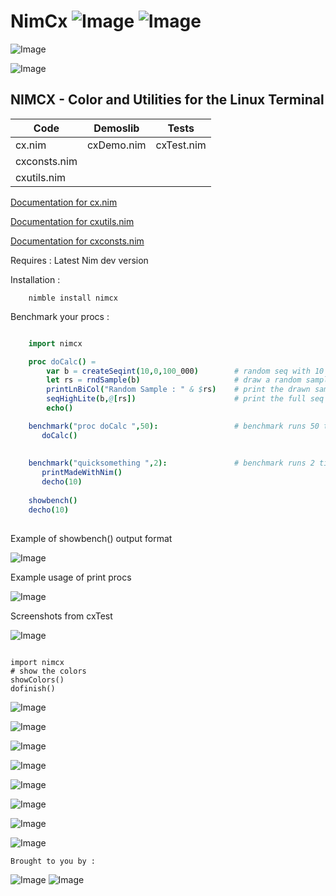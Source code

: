 # NimCx   ![Image](https://camo.githubusercontent.com/b0224997019dec4e51d692c722ea9bee2818c837/68747470733a2f2f696d672e736869656c64732e696f2f6769746875622f6c6963656e73652f6d6173686170652f6170697374617475732e737667)   ![Image](https://raw.githubusercontent.com/yglukhov/nimble-tag/master/nimble.png)


![Image](http://qqtop.github.io/nimcxfont.png?raw=true)

![Image](http://qqtop.github.io/nimcxfont2.png?raw=true)

 NIMCX - Color and Utilities for the Linux Terminal
--------------------------------------------------------



| Code           | Demoslib         | Tests            |
|----------------|------------------|------------------|
| cx.nim         | cxDemo.nim       | cxTest.nim       |
| cxconsts.nim   |                  |                  |
| cxutils.nim    |                  |                  |


[Documentation for cx.nim](https://qqtop.github.io/cx.html)

[Documentation for cxutils.nim](https://qqtop.github.io/cxutils.html)

[Documentation for cxconsts.nim](https://qqtop.github.io/cxconsts.html)
                           

Requires     : Latest Nim dev version

Installation : 


```
    nimble install nimcx

```



Benchmark your procs :

```nim

    import nimcx

    proc doCalc() = 
        var b = createSeqint(10,0,100_000)        # random seq with 10 ints between 0 and 100000
        let rs = rndSample(b)                     # draw a random sample from b
        printLnBiCol("Random Sample : " & $rs)    # print the drawn sample
        seqHighLite(b,@[rs])                      # print the full seq with the sample highligthed
        echo()

    benchmark("proc doCalc ",50):                 # benchmark runs 50 times
       doCalc()
  
     
    benchmark("quicksomething ",2):               # benchmark runs 2 times
       printMadeWithNim()
       decho(10)
        
    showbench()      
    decho(10)
   
```

Example of showbench() output format

![Image](http://qqtop.github.io/nimcxbenchmark.png?raw=true)



Example usage of print procs 


![Image](http://qqtop.github.io/sierpcxdemp.png?raw=true)


Screenshots from cxTest

![Image](http://qqtop.github.io/nimcarpet.png?raw=true)




```nimrod         

import nimcx
# show the colors
showColors()
dofinish()

```


![Image](http://qqtop.github.io/nimcolors33.png?raw=true)

![Image](http://qqtop.github.io/nimcolors34.png?raw=true)

![Image](http://qqtop.github.io/nimcolors35.png?raw=true)

![Image](http://qqtop.github.io/nimcolors36.png?raw=true)

![Image](http://qqtop.github.io/nimcolors10.png?raw=true)

![Image](http://qqtop.github.io/nimcolors13.png?raw=true)

![Image](http://qqtop.github.io/nimbox.png?raw=true)

![Image](http://qqtop.github.io/snowmaninjapan.png?raw=true)

 
    Brought to you by :
  
  
   ![Image](http://qqtop.github.io/gnu2.png?raw=true)  ![Image](http://qqtop.github.io/gnu.png?raw=true)

   

